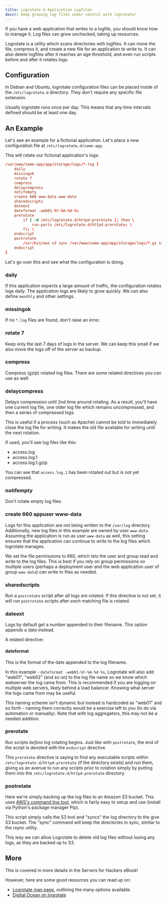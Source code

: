 ```yaml
---
title: Logrotate & Application Logfiles
descr: Keep growing log files under control with logrotate!
---
```


If you have a web application that writes to a logfile, you should know how to manage it. Log files can grow unchecked, taking up resources.

Logrotate is a utility which scans directories with logfiles. It can move the file, compress it, and create a new file for an application to write to. It can also delete logfiles after it reaches an age threshold, and even run scripts before and after it rotates logs.

## Configuration

In Debian and Ubuntu, logrotate configuration files can be placed inside of the `/etc/logrotate.d` directory. They don't require any specific file extension.

Usually logrotate runs once per day. This means that any time intervals defined should be at least one day.

## An Example

Let's see an example for a fictional application. Let's place a new configuration file at `/etc/logrotate.d/some-app`.

This will rotate our fictional application's logs:

```conf
/var/www/some-app/app/storage/logs/*.log {
    daily
    missingok
    rotate 7
    compress
    delaycompress
    notifempty
    create 660 www-data www-data
    sharedscripts
    dateext
    dateformat -web01-%Y-%m-%d-%s
    prerotate
        if [ -d /etc/logrotate.d/httpd-prerotate ]; then \
            run-parts /etc/logrotate.d/httpd-prerotate; \
        fi; \
    endscript
    postrotate
        /usr/bin/aws s3 sync /var/www/some-app/app/storage/logs/*.gz s3://app_logs
    endscript
}
```

Let's go over this and see what the configuration is doing.

### daily

If this application expects a large amount of traffic, the configuration rotates logs daily. The application logs are likely to grow quickly. We can also define `monthly` and other settings.

### missingok

If no `*.log` files are found, don't raise an error.

### rotate 7

Keep only the last 7 days of logs in the server. We can keep this small if we also move the logs off of the server as backup.

### compress

Compress (gzip) rotated log files. There are some related directives you can use as well:

### delaycompress 

Delays compression until 2nd time around rotating. As a result, you'll have one current log file, one older log file which remains uncompressed, and then a series of compressed logs. 

This is useful if a process (such as Apache) cannot be told to immediately close the log file for writing. It makes the old file available for writing until the next rotation.

If used, you'll see log files like this:

* access.log
* access.log.1
* access.log.1.gzip

You can see that `access.log.1` has been rotated out but is not yet compressed.

### notifempty

Don't rotate empty log files.

### create 660 appuser www-data

Logs for this application are not being written to the `/var/log` directory. Additionally, new log files in this example are owned by user `www-data`. Assuming the application is run as user `www-data` as well, this setting ensures that the application can continue to write to the log files which logrotate manages.

We set the file permissions to 660, which lets the user and group read and write to the log files. This is best if you rely on group permissions so multiple users (perhaps a deployment user and the web application user of group `www-data`) can write to files as needed.

### sharedscripts

Run a `postrotate` script after *all* logs are rotated. If this directive is not set, it will run `postrotate` scripts after *each* matching file is rotated.

### dateext

Logs by default get a number appended to their filename. This option appends a date instead.

A related directive:

#### dateformat

This is the format of the date appended to the log filename. 

In this example - `dateformat -web01-%Y-%m-%d-%s`, Logrotate will also add "web01", "web02" (and so on) to the log file name so we know which webserver the log came from. This is recommended if you are logging on multiple web servers, likely behind a load balancer. Knowing what server the logs came from may be useful.

This naming scheme isn't dynamic but instead is hardcoded as "web01" and so forth - naming them correctly would be a exercise left to you (to do via automation or manually). Note that with log aggregators, this may not be a needed addition.

### prerotate

Run scripts *before* log rotating begins. Just like with `postrotate`, the end of the script is denoted with the `endscript` directive.

This `prerotate` directive is saying to find any executable scripts within `/etc/logrotate.d/httpd-prerotate` (if the directory exists) and run them, giving us an avenue to run any scripts prior to rotation simply by putting them into the `/etc/logrotate.d/httpd-prerotate` directory.

### postrotate

Here we're simply backing up the log files to an Amazon S3 bucket. This uses [AWS's command line tool](http://aws.amazon.com/cli/), which is fairly easy to setup and use (install via Python's package manager Pip).

This script simply calls the S3 tool and "syncs" the log directory to the give S3 bucket. The "sync" command will keep the directories in sync, similar to the rsync utility.

This way we can allow Logrotate to delete old log files without losing any logs, as they are backed up to S3.

## More

This is covered in more details in the Servers for Hackers eBook!

However, here are some good resources you can read up on:

* [Logrotate man page](http://linuxcommand.org/man_pages/logrotate8.html), outlining the many options available.
* [Digital Ocean on logrotate](https://www.digitalocean.com/community/tutorials/how-to-manage-log-files-with-logrotate-on-ubuntu-12-10)


